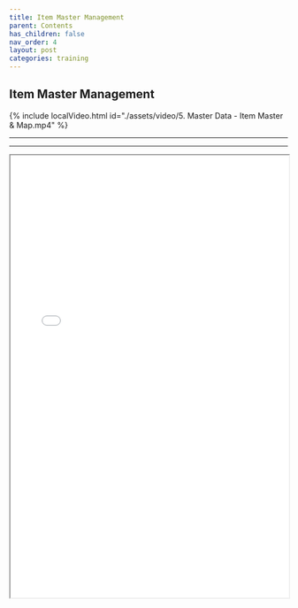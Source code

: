 ```yaml
---
title: Item Master Management
parent: Contents
has_children: false
nav_order: 4
layout: post
categories: training
---
```



## Item Master Management

{% include localVideo.html id="./assets/video/5. Master Data - Item Master & Map.mp4" %}

---
---

<iframe width="100%" height="800" src="./assets/PETAL - Item Master of Vendor V1.0.pdf">



